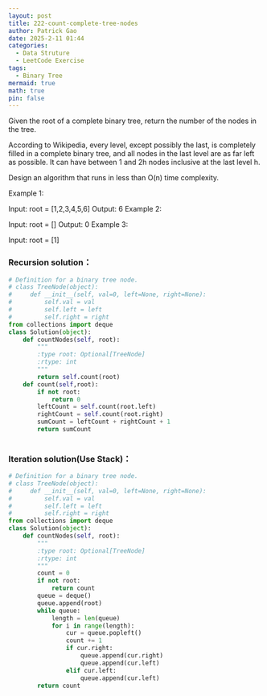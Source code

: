 ```yaml
---
layout: post
title: 222-count-complete-tree-nodes
author: Patrick Gao
date: 2025-2-11 01:44
categories:
  - Data Struture
  - LeetCode Exercise
tags:
  - Binary Tree
mermaid: true
math: true
pin: false
---
```

Given the root of a complete binary tree, return the number of the nodes in the tree.

According to Wikipedia, every level, except possibly the last, is completely filled in a complete binary tree, and all nodes in the last level are as far left as possible. It can have between 1 and 2h nodes inclusive at the last level h.

Design an algorithm that runs in less than O(n) time complexity.

 

Example 1:


Input: root = [1,2,3,4,5,6]
Output: 6
Example 2:

Input: root = []
Output: 0
Example 3:

Input: root = [1]



### Recursion solution：
```python
# Definition for a binary tree node.
# class TreeNode(object):
#     def __init__(self, val=0, left=None, right=None):
#         self.val = val
#         self.left = left
#         self.right = right
from collections import deque
class Solution(object):
    def countNodes(self, root):
        """
        :type root: Optional[TreeNode]
        :rtype: int
        """
        return self.count(root)    
    def count(self,root):
        if not root:
            return 0
        leftCount = self.count(root.left)
        rightCount = self.count(root.right)
        sumCount = leftCount + rightCount + 1
        return sumCount
        
```

### Iteration solution(Use Stack)：
```python
# Definition for a binary tree node.
# class TreeNode(object):
#     def __init__(self, val=0, left=None, right=None):
#         self.val = val
#         self.left = left
#         self.right = right
from collections import deque
class Solution(object):
    def countNodes(self, root):
        """
        :type root: Optional[TreeNode]
        :rtype: int
        """
        count = 0
        if not root:
            return count
        queue = deque()
        queue.append(root)
        while queue:
            length = len(queue)
            for i in range(length):
                cur = queue.popleft()
                count += 1
                if cur.right:
                    queue.append(cur.right)
                    queue.append(cur.left)
                elif cur.left:
                    queue.append(cur.left)
        return count                    

```